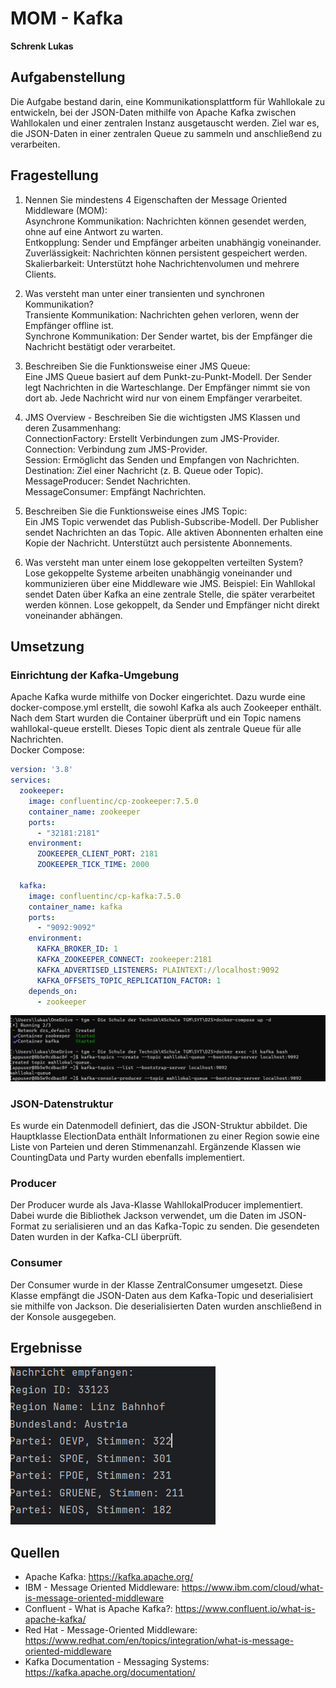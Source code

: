 # MOM - Kafka
**Schrenk Lukas**

## Aufgabenstellung
Die Aufgabe bestand darin, eine Kommunikationsplattform für Wahllokale zu entwickeln, bei der JSON-Daten mithilfe von Apache Kafka zwischen Wahllokalen und einer zentralen Instanz ausgetauscht werden. Ziel war es, die JSON-Daten in einer zentralen Queue zu sammeln und anschließend zu verarbeiten.



## Fragestellung
1. Nennen Sie mindestens 4 Eigenschaften der Message Oriented Middleware (MOM):  
   Asynchrone Kommunikation: Nachrichten können gesendet werden, ohne auf eine Antwort zu warten.  
   Entkopplung: Sender und Empfänger arbeiten unabhängig voneinander.  
   Zuverlässigkeit: Nachrichten können persistent gespeichert werden.  
   Skalierbarkeit: Unterstützt hohe Nachrichtenvolumen und mehrere Clients.

2. Was versteht man unter einer transienten und synchronen Kommunikation?  
   Transiente Kommunikation: Nachrichten gehen verloren, wenn der Empfänger offline ist.  
   Synchrone Kommunikation: Der Sender wartet, bis der Empfänger die Nachricht bestätigt oder verarbeitet.

3. Beschreiben Sie die Funktionsweise einer JMS Queue:  
   Eine JMS Queue basiert auf dem Punkt-zu-Punkt-Modell. Der Sender legt Nachrichten in die Warteschlange. Der Empfänger nimmt sie von dort ab. Jede Nachricht wird nur von einem Empfänger verarbeitet.

4. JMS Overview - Beschreiben Sie die wichtigsten JMS Klassen und deren Zusammenhang:  
   ConnectionFactory: Erstellt Verbindungen zum JMS-Provider.  
   Connection: Verbindung zum JMS-Provider.  
   Session: Ermöglicht das Senden und Empfangen von Nachrichten.  
   Destination: Ziel einer Nachricht (z. B. Queue oder Topic).  
   MessageProducer: Sendet Nachrichten.  
   MessageConsumer: Empfängt Nachrichten.

5. Beschreiben Sie die Funktionsweise eines JMS Topic:  
   Ein JMS Topic verwendet das Publish-Subscribe-Modell. Der Publisher sendet Nachrichten an das Topic. Alle aktiven Abonnenten erhalten eine Kopie der Nachricht. Unterstützt auch persistente Abonnements.

6. Was versteht man unter einem lose gekoppelten verteilten System?  
   Lose gekoppelte Systeme arbeiten unabhängig voneinander und kommunizieren über eine Middleware wie JMS. Beispiel: Ein Wahllokal sendet Daten über Kafka an eine zentrale Stelle, die später verarbeitet werden können. Lose gekoppelt, da Sender und Empfänger nicht direkt voneinander abhängen.

## Umsetzung

### Einrichtung der Kafka-Umgebung
Apache Kafka wurde mithilfe von Docker eingerichtet. Dazu wurde eine docker-compose.yml erstellt, die sowohl Kafka als auch Zookeeper enthält. Nach dem Start wurden die Container überprüft und ein Topic namens wahllokal-queue erstellt. Dieses Topic dient als zentrale Queue für alle Nachrichten.
<br> Docker Compose:
```yaml
version: '3.8'
services:
  zookeeper:
    image: confluentinc/cp-zookeeper:7.5.0
    container_name: zookeeper
    ports:
      - "32181:2181"
    environment:
      ZOOKEEPER_CLIENT_PORT: 2181
      ZOOKEEPER_TICK_TIME: 2000

  kafka:
    image: confluentinc/cp-kafka:7.5.0
    container_name: kafka
    ports:
      - "9092:9092"
    environment:
      KAFKA_BROKER_ID: 1
      KAFKA_ZOOKEEPER_CONNECT: zookeeper:2181
      KAFKA_ADVERTISED_LISTENERS: PLAINTEXT://localhost:9092
      KAFKA_OFFSETS_TOPIC_REPLICATION_FACTOR: 1
    depends_on:
      - zookeeper
```
![img_1.png](img_1.png)
### JSON-Datenstruktur
Es wurde ein Datenmodell definiert, das die JSON-Struktur abbildet. Die Hauptklasse ElectionData enthält Informationen zu einer Region sowie eine Liste von Parteien und deren Stimmenanzahl. Ergänzende Klassen wie CountingData und Party wurden ebenfalls implementiert.

### Producer
Der Producer wurde als Java-Klasse WahllokalProducer implementiert. Dabei wurde die Bibliothek Jackson verwendet, um die Daten im JSON-Format zu serialisieren und an das Kafka-Topic zu senden. Die gesendeten Daten wurden in der Kafka-CLI überprüft.

### Consumer
Der Consumer wurde in der Klasse ZentralConsumer umgesetzt. Diese Klasse empfängt die JSON-Daten aus dem Kafka-Topic und deserialisiert sie mithilfe von Jackson. Die deserialisierten Daten wurden anschließend in der Konsole ausgegeben.

## Ergebnisse
![img.png](img.png)

## Quellen
- Apache Kafka: https://kafka.apache.org/
- IBM - Message Oriented Middleware: https://www.ibm.com/cloud/what-is-message-oriented-middleware
- Confluent - What is Apache Kafka?: https://www.confluent.io/what-is-apache-kafka/
- Red Hat - Message-Oriented Middleware: https://www.redhat.com/en/topics/integration/what-is-message-oriented-middleware
- Kafka Documentation - Messaging Systems: https://kafka.apache.org/documentation/